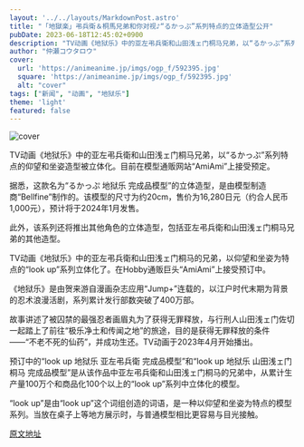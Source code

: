 ```yaml
---
layout: '../../layouts/MarkdownPost.astro'
title: "「地獄楽」弔兵衛＆桐馬兄弟和你对视♪“るかっぷ”系列特点的立体造型公开"
pubDate: 2023-06-18T12:45:02+0900
description: "TV动画《地狱乐》中的亚左弔兵衛和山田浅ェ门桐马兄弟，以“るかっぷ”系列特点的仰望和坐姿造型被立体化。目前在模型通贩网站“AmiAmi”上接受预定。"
author: "仲瀬コウタロウ"
cover:
  url: 'https://animeanime.jp/imgs/ogp_f/592395.jpg'
  square: 'https://animeanime.jp/imgs/ogp_f/592395.jpg'
  alt: "cover"
tags: ["新闻", "动画", "地狱乐"]
theme: 'light'
featured: false
---
```


![cover](https://animeanime.jp/imgs/ogp_f/592395.jpg)

TV动画《地狱乐》中的亚左弔兵衛和山田浅ェ门桐马兄弟，以“るかっぷ”系列特点的仰望和坐姿造型被立体化。目前在模型通贩网站“AmiAmi”上接受预定。

据悉，这款名为“るかっぷ 地狱乐 完成品模型”的立体造型，是由模型制造商“Bellfine”制作的。该模型的尺寸为约20cm，售价为16,280日元（约合人民币1,000元），预计将于2024年1月发售。

此外，该系列还将推出其他角色的立体造型，包括亚左弔兵衛和山田浅ェ门桐马兄弟的其他造型。

TV动画《地狱乐》中的亚左弔兵衛和山田浅ェ门桐马的兄弟，以仰望和坐姿为特点的“look up”系列立体化了。在Hobby通贩巨头“AmiAmi”上接受预订中。

《地狱乐》是由贺来游自漫画杂志应用“Jump+”连载的，以江户时代末期为背景的忍术浪漫活剧，系列累计发行部数突破了400万部。

故事讲述了被囚禁的最强忍者画眉丸为了获得无罪释放，与行刑人山田浅ェ门佐切一起踏上了前往“极乐净土和传闻之地”的旅途，目的是获得无罪释放的条件——“不老不死的仙药”，并成功生还。TV动画于2023年4月开始播出。

预订中的“look up 地狱乐 亚左弔兵衛 完成品模型”和“look up 地狱乐 山田浅ェ门桐马 完成品模型”是从该作品中亚左弔兵衛和山田浅ェ门桐马的兄弟中，从累计生产量100万个和商品化100个以上的“look up”系列中立体化的模型。

“look up”是由“look up”这个词组创造的词语，是一种以仰望和坐姿为特点的模型系列。当放在桌子上等地方展示时，与普通模型相比更容易与目光接触。

  [原文地址](https://animeanime.jp/article/2023/06/18/77999.html)